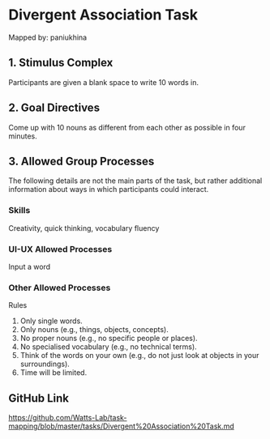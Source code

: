 # Divergent Association Task

Mapped by: paniukhina 

## 1. Stimulus Complex 
Participants are given a blank space to write 10 words in.

## 2. Goal Directives 
Come up with 10 nouns as different from each other as possible in four minutes.

## 3. Allowed Group Processes 
The following details are not the main parts of the task, but rather additional information about ways in which participants could interact.

### Skills 
Creativity, quick thinking, vocabulary fluency

### UI-UX Allowed Processes
Input a word

### Other Allowed Processes
Rules
1. Only single words.
2. Only nouns (e.g., things, objects, concepts).
3. No proper nouns (e.g., no specific people or places).
4. No specialised vocabulary (e.g., no technical terms).
5. Think of the words on your own (e.g., do not just look at objects in your surroundings).
6. Time will be limited.

## GitHub Link 
https://github.com/Watts-Lab/task-mapping/blob/master/tasks/Divergent%20Association%20Task.md
